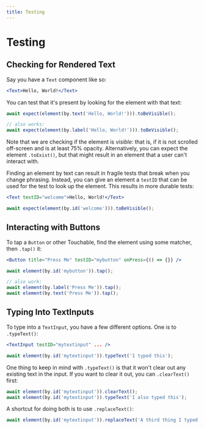 ```yaml
---
title: Testing
---
```


# Testing

## Checking for Rendered Text

Say you have a `Text` component like so:

```jsx
<Text>Hello, World!</Text>
```

You can test that it's present by looking for the element with that text:

```js
await expect(element(by.text('Hello, World!'))).toBeVisible();

// also works:
await expect(element(by.label('Hello, World!'))).toBeVisible();
```

Note that we are checking if the element is *visible*: that is, if it is not scrolled off-screen and is at least 75% opacity. Alternatively, you can expect the element `.toExist()`, but that might result in an element that a user can't interact with.

Finding an element by text can result in fragile tests that break when you change phrasing. Instead, you can give an element a `testID` that can be used for the test to look up the element. This results in more durable tests:

```jsx
<Text testID="welcome">Hello, World!</Text>
```

```js
await expect(element(by.id('welcome'))).toBeVisible();
```

## Interacting with Buttons

To tap a `Button` or other Touchable, find the element using some matcher, then `.tap()` it:

```jsx
<Button title="Press Me" testID="mybutton" onPress={() => {}} />
```

```js
await element(by.id('mybutton')).tap();

// also work:
await element(by.label('Press Me')).tap();
await element(by.text('Press Me')).tap();
```

## Typing Into TextInputs

To type into a `TextInput`, you have a few different options. One is to `.typeText()`:

```jsx
<TextInput testID="mytextinput" ... />
```

```js
await element(by.id('mytextinput')).typeText('I typed this');
```

One thing to keep in mind with `.typeText()` is that it won't clear out any existing text in the input. If you want to clear it out, you can `.clearText()` first:

```js
await element(by.id('mytextinput')).clearText();
await element(by.id('mytextinput')).typeText('I also typed this');
```

A shortcut for doing both is to use `.replaceText()`:

```js
await element(by.id('mytextinput')).replaceText('A third thing I typed');
```

